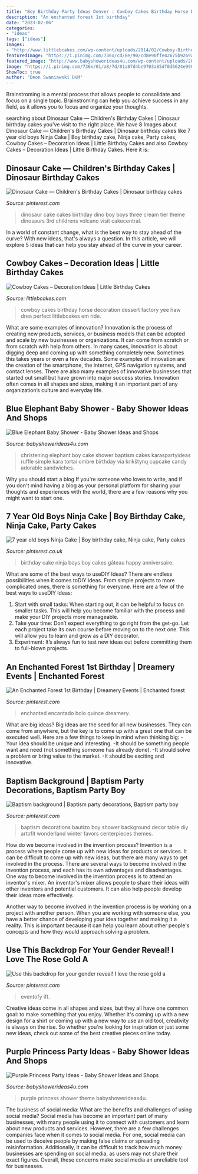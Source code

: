 ```yaml
---
title: "Boy Birthday Party Ideas Denver : Cowboy Cakes Birthday Horse Decoration Dessert Factory Yee Haw Drea Perfect Littlebcakes Em Ride"
description: "An enchanted forest 1st birthday"
date: "2023-02-06"
categories:
- "ideas"
tags: ["ideas"]
images:
- "http://www.littlebcakes.com/wp-content/uploads/2014/02/Cowboy-Birthday-Cakes-For-Kids-645x1024.jpg"
featuredImage: "https://i.pinimg.com/736x/cd/8e/90/cd8e90ffe42675b9269a832e7fce0a75.jpg"
featured_image: "http://www.babyshowerideas4u.com/wp-content/uploads/2014/02/970552_269031876570197_1274620051_n_600x9071.jpg"
image: "https://i.pinimg.com/736x/01/a8/7d/01a87d4bc9703a85df0d6624e9901f38--event-decor-st-birthdays.jpg"
ShowToc: true
author: "Deon Swaniawski DVM"
---
```



Brainstroming is a mental process that allows people to consolidate and focus on a single topic. Brainstroming can help you achieve success in any field, as it allows you to focus and organize your thoughts.

	

		
searching about Dinosaur Cake — Children&#039;s Birthday Cakes | Dinosaur birthday cakes you've visit to the right place. We have 8 Images about Dinosaur Cake — Children&#039;s Birthday Cakes | Dinosaur birthday cakes like 7 year old boys Ninja Cake | Boy birthday cake, Ninja cake, Party cakes, Cowboy Cakes – Decoration Ideas | Little Birthday Cakes and also Cowboy Cakes – Decoration Ideas | Little Birthday Cakes. Here it is:
		
    
## Dinosaur Cake — Children&#039;s Birthday Cakes | Dinosaur Birthday Cakes

<img loading=lazy src="https://i.pinimg.com/736x/c4/5d/06/c45d06ef7ac40654a2e77494832588ca--dino-cake-dinosaur-cake.jpg" onerror="this.onerror=null;this.src='https://tse2.mm.bing.net/th?id=OIP.p725fstGWmVj4SIbokK1BwHaLD&amp;pid=15.1';" alt="Dinosaur Cake — Children&#039;s Birthday Cakes | Dinosaur birthday cakes">

_Source: pinterest.com_

>dinosaur cake cakes birthday dino boy boys three cream tier theme dinosaurs 3rd childrens volcano visit cakecentral. 

	

In a world of constant change, what is the best way to stay ahead of the curve? With new ideas, that's always a question. In this article, we will explore 5 ideas that can help you stay ahead of the curve in your career.

    
## Cowboy Cakes – Decoration Ideas | Little Birthday Cakes

<img loading=lazy src="http://www.littlebcakes.com/wp-content/uploads/2014/02/Cowboy-Birthday-Cakes-For-Kids-645x1024.jpg" onerror="this.onerror=null;this.src='https://tse3.mm.bing.net/th?id=OIP.5lbahbJH74qALxPF8bH_rQHaLw&amp;pid=15.1';" alt="Cowboy Cakes – Decoration Ideas | Little Birthday Cakes">

_Source: littlebcakes.com_

>cowboy cakes birthday horse decoration dessert factory yee haw drea perfect littlebcakes em ride. 

	

What are some examples of innovation?
Innovation is the process of creating new products, services, or business models that can be adopted and scale by new businesses or organizations. It can come from scratch or from scratch with help from others. In many cases, innovation is about digging deep and coming up with something completely new. Sometimes this takes years or even a few decades. 
Some examples of innovation are the creation of the smartphone, the internet, GPS navigation systems, and contact lenses. There are also many examples of innovative businesses that started out small but have grown into major success stories. Innovation often comes in all shapes and sizes, making it an important part of any organization’s culture and everyday life.

    
## Blue Elephant Baby Shower - Baby Shower Ideas And Shops

<img loading=lazy src="http://www.babyshowerideas4u.com/wp-content/uploads/2014/02/970552_269031876570197_1274620051_n_600x9071.jpg" onerror="this.onerror=null;this.src='https://tse4.mm.bing.net/th?id=OIP.s0owTJfVh2xzLpeQVEmQFgHaLM&amp;pid=15.1';" alt="Blue Elephant Baby Shower - Baby Shower Ideas and Shops">

_Source: babyshowerideas4u.com_

>christening elephant boy cake shower baptism cakes karaspartyideas ruffle simple kara tortai ombre birthday via krikštynų cupcake candy adorable sandwiches. 

	

Why you should start a blog
If you're someone who loves to write, and if you don't mind having a blog as your personal platform for sharing your thoughts and experiences with the world, there are a few reasons why you might want to start one.

    
## 7 Year Old Boys Ninja Cake | Boy Birthday Cake, Ninja Cake, Party Cakes

<img loading=lazy src="https://i.pinimg.com/736x/e0/a1/23/e0a123ea265aba02570b8ddf1c7280b4--trifle.jpg" onerror="this.onerror=null;this.src='https://tse3.mm.bing.net/th?id=OIP.YzZq_14PWYieheJAhY4zJQHaLH&amp;pid=15.1';" alt="7 year old boys Ninja Cake | Boy birthday cake, Ninja cake, Party cakes">

_Source: pinterest.co.uk_

>birthday cake ninja boys boy cakes gâteau happy anniversaire. 

	

What are some of the best ways to useDIY Ideas?
There are endless possibilities when it comes toDIY ideas. From simple projects to more complicated ones, there is something for everyone. Here are a few of the best ways to useDIY Ideas: 
1. Start with small tasks: When starting out, it can be helpful to focus on smaller tasks. This will help you become familiar with the process and make your DIY projects more manageable. 
2. Take your time: Don’t expect everything to go right from the get-go. Let each project take its own course before moving on to the next one. This will allow you to learn and grow as a DIY decorator. 
3. Experiment: It’s always fun to test new ideas out before committing them to full-blown projects.

    
## An Enchanted Forest 1st Birthday | Dreamery Events | Enchanted Forest

<img loading=lazy src="https://i.pinimg.com/736x/01/a8/7d/01a87d4bc9703a85df0d6624e9901f38--event-decor-st-birthdays.jpg" onerror="this.onerror=null;this.src='https://tse1.mm.bing.net/th?id=OIP.2aHaMuA5B3sYGIFeg7l1_gHaLF&amp;pid=15.1';" alt="An Enchanted Forest 1st Birthday | Dreamery Events | Enchanted forest">

_Source: pinterest.com_

>enchanted encantado bolo quince dreamery. 

	

What are big ideas?
Big ideas are the seed for all new businesses. They can come from anywhere, but the key is to come up with a great one that can be executed well. Here are a few things to keep in mind when thinking big: 
-Your idea should be unique and interesting. 
-It should be something people want and need (not something someone has already done). 
-It should solve a problem or bring value to the market. 
-It should be exciting and innovative.

    
## Baptism Background | Baptism Party Decorations, Baptism Party Boy

<img loading=lazy src="https://i.pinimg.com/736x/e6/cd/81/e6cd812f973103a86881b75078ff6ce6.jpg" onerror="this.onerror=null;this.src='https://tse1.mm.bing.net/th?id=OIP.WZlxWNj_9LY6NDlH_JEsEwHaJ3&amp;pid=15.1';" alt="Baptism background | Baptism party decorations, Baptism party boy">

_Source: pinterest.com_

>baptism decorations bautizo boy shower background decor table diy artofit wonderland winter favors centerpieces themes. 

	

How do we become involved in the invention process?
Invention is a process where people come up with new ideas for products or services. It can be difficult to come up with new ideas, but there are many ways to get involved in the process. There are several ways to become involved in the invention process, and each has its own advantages and disadvantages.
One way to become involved in the invention process is to attend an inventor's mixer. An inventor's mixer allows people to share their ideas with other inventors and potential customers. It can also help people develop their ideas more effectively.

Another way to become involved in the invention process is by working on a project with another person. When you are working with someone else, you have a better chance of developing your idea together and making it a reality. This is important because it can help you learn about other people's concepts and how they would approach solving a problem.

    
## Use This Backdrop For Your Gender Reveal! I Love The Rose Gold A

<img loading=lazy src="https://i.pinimg.com/736x/cd/8e/90/cd8e90ffe42675b9269a832e7fce0a75.jpg" onerror="this.onerror=null;this.src='https://tse1.mm.bing.net/th?id=OIP.7LlHNNZvmdC3CCJ3mkYA3QAAAA&amp;pid=15.1';" alt="Use this backdrop for your gender reveal! I love the rose gold a">

_Source: pinterest.com_

>eventofy ift. 

	

Creative ideas come in all shapes and sizes, but they all have one common goal: to make something that you enjoy. Whether it's coming up with a new design for a shirt or coming up with a new way to use an old tool, creativity is always on the rise. So whether you're looking for inspiration or just some new ideas, check out some of the best creative pieces online today.

    
## Purple Princess Party Ideas - Baby Shower Ideas And Shops

<img loading=lazy src="https://babyshowerideas4u.com/wp-content/uploads/2014/01/1488012_649662588413034_1978950162_n.jpg" onerror="this.onerror=null;this.src='https://tse4.mm.bing.net/th?id=OIP.eE-5mRDWDX-ZqIgWhWF1CAHaLH&amp;pid=15.1';" alt="Purple Princess Party Ideas - Baby Shower Ideas and Shops">

_Source: babyshowerideas4u.com_

>purple princess shower theme babyshowerideas4u. 

	

The business of social media: What are the benefits and challenges of using social media?
Social media has become an important part of many businesses, with many people using it to connect with customers and learn about new products and services. However, there are a few challenges companies face when it comes to social media. For one, social media can be used to deceive people by making false claims or spreading misinformation. Additionally, it can be difficult to track how much money businesses are spending on social media, as users may not share their exact figures. Overall, these concerns make social media an unreliable tool for businesses.

